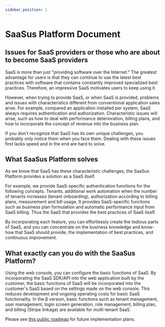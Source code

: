 ```yaml
---
sidebar_position: 1
---
```


# SaaSus Platform Document

## Issues for SaaS providers or those who are about to become SaaS providers

SaaS is more than just "providing software over the Internet." The greatest advantage for users is that they can continue to use the latest best practices with software that contains constantly improved specialized best practices. Therefore, an impressive SaaS motivates users to keep using it.

However, when trying to provide SaaS, or when SaaS is provided, problems and issues with characteristics different from conventional application sales arise. For example, compared an application installed per system, SaaS always requires authentication and authorization. Characteristic issues will arise, such as how to deal with performance deterioration, billing plans, and how to incorporate the concept of revenue into the business plan.

If you don't recognize that SaaS has its own unique challenges, you probably only notice them when you face them. Dealing with these issues first lacks speed and in the end are hard to solve.

## What SaaSus Platform solves

As we know that SaaS has these characteristic challenges, the SaaSus Platform provides a solution as a SaaS itself.

For example, we provide SaaS-specific authentication functions for the following concepts. Tenants, additional work automation when the number of tenants increases (tenant onboarding), authorization according to billing plans, measurement and bill usage, It provides SaaS-specific functions such as business plan formulation and automatic performance input from SaaS billing. Thus the SaaS that provides the best practices of SaaS itself.

By incorporating each feature, you can effortlessly create the tedious parts of SaaS, and you can concentrate on the business knowledge and know-how that SaaS should provide, the implementation of best practices, and continuous improvement.

## What exactly can you do with the SaaSus Platform?

Using the web console, you can configure the basic functions of SaaS. By incorporating the SaaS SDK/API into the web application built by the customer, the basic functions of SaaS will be incorporated into the customer's SaaS based on the settings made on the web console. This reduces development and ongoing operating costs for basic SaaS functionality. In the β version, basic functions such as tenant management, user management, login screen generation, role management, billing plan, and billing (Stripe linkage) are available for multi-tenant SaaS.

Please see [this public roadmap](https://github.com/orgs/saasus-platform/projects/1/views/1) for future implementation plans.
